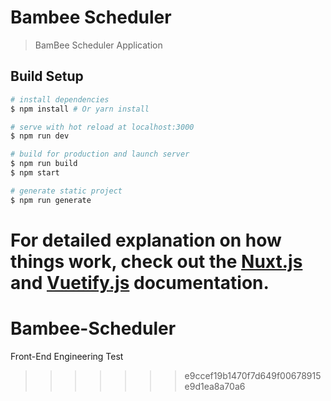 # Bambee Scheduler

> BamBee Scheduler Application

## Build Setup

``` bash
# install dependencies
$ npm install # Or yarn install

# serve with hot reload at localhost:3000
$ npm run dev

# build for production and launch server
$ npm run build
$ npm start

# generate static project
$ npm run generate
```

For detailed explanation on how things work, check out the [Nuxt.js](https://github.com/nuxt/nuxt.js) and [Vuetify.js](https://vuetifyjs.com/) documentation.
=======
# Bambee-Scheduler
Front-End Engineering Test
>>>>>>> e9ccef19b1470f7d649f00678915e9d1ea8a70a6
